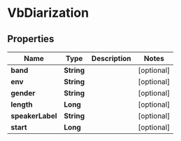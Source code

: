 
# VbDiarization

## Properties
Name | Type | Description | Notes
------------ | ------------- | ------------- | -------------
**band** | **String** |  |  [optional]
**env** | **String** |  |  [optional]
**gender** | **String** |  |  [optional]
**length** | **Long** |  |  [optional]
**speakerLabel** | **String** |  |  [optional]
**start** | **Long** |  |  [optional]



